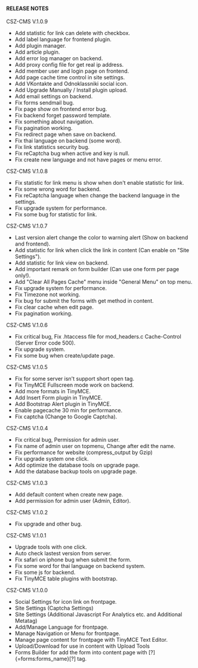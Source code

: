 #### RELEASE NOTES

CSZ-CMS V.1.0.9
- Add statistic for link can delete with checkbox.
- Add label language for frontend plugin.
- Add plugin manager.
- Add article plugin.
- Add error log manager on backend.
- Add proxy config file for get real ip address.
- Add member user and login page on frontend.
- Add page cache time control in site settings.
- Add VKontakte and Odnoklassniki social icon.
- Add Upgrade Manually / Install plugin upload.
- Add email settings on backend.
- Fix forms sendmail bug.
- Fix page show on frontend error bug.
- Fix backend forget password template.
- Fix something about navigation.
- Fix pagination working.
- Fix redirect page when save on backend.
- Fix thai language on backend (some word).
- Fix link statistics security bug.
- Fix reCaptcha bug when active and key is null.
- Fix create new language and not have pages or menu error.

CSZ-CMS V.1.0.8
- Fix statistic for link menu is show when don't enable statistic for link.
- Fix some wrong word for backend.
- Fix reCaptcha language when change the backend language in the settings.
- Fix upgrade system for performance.
- Fix some bug for statistic for link.

CSZ-CMS V.1.0.7
- Last version alert change the color to warning alert (Show on backend and frontend).
- Add statistic for link when click the link in content (Can enable on "Site Settings").
- Add statistic for link view on backend.
- Add important remark on form builder (Can use one form per page only!).
- Add "Clear All Pages Cache" menu inside "General Menu" on top menu.
- Fix upgrade system for performance.
- Fix Timezone not working.
- Fix bug for submit the forms with get method in content.
- Fix clear cache when edit page.
- Fix pagination working.

CSZ-CMS V.1.0.6
- Fix critical bug, Fix .htaccess file for mod_headers.c Cache-Control (Server Error code 500).
- Fix upgrade system.
- Fix some bug when create/update page.

CSZ-CMS V.1.0.5
- Fix for some server isn't support short open tag.
- Fix TinyMCE Fullscreen mode work on backend.
- Add more formats in TinyMCE.
- Add Insert Form plugin in TinyMCE.
- Add Bootstrap Alert plugin in TinyMCE.
- Enable pagecache 30 min for performance.
- Fix captcha (Change to Google Captcha).

CSZ-CMS V.1.0.4
- Fix critical bug, Permission for admin user.
- Fix name of admin user on topmenu, Change after edit the name.
- Fix performance for website (compress_output by Gzip)
- Fix upgrade system one click.
- Add optimize the database tools on upgrade page.
- Add the database backup tools on upgrade page.

CSZ-CMS V.1.0.3
- Add default content when create new page.
- Add permission for admin user (Admin, Editor).

CSZ-CMS V.1.0.2
- Fix upgrade and other bug.

CSZ-CMS V.1.0.1
- Upgrade tools with one click.
- Auto check lastest version from server.
- Fix safari on iphone bug when submit the form.
- Fix some word for thai language on backend system.
- Fix some js for backend.
- Fix TinyMCE table plugins with bootstrap.

CSZ-CMS V.1.0.0
- Social Settings for icon link on frontpage.
- Site Settings (Captcha Settings)
- Site Settings (Additional Javascript For Analytics etc. and Additional Metatag)
- Add/Manage Language for frontpage.
- Manage Navigation or Menu for frontpage.
- Manage page content for frontpage with TinyMCE Text Editor.
- Upload/Download for use in content with Upload Tools
- Forms Builder for add the form into content page with [?]{=forms:forms_name}[?] tag.